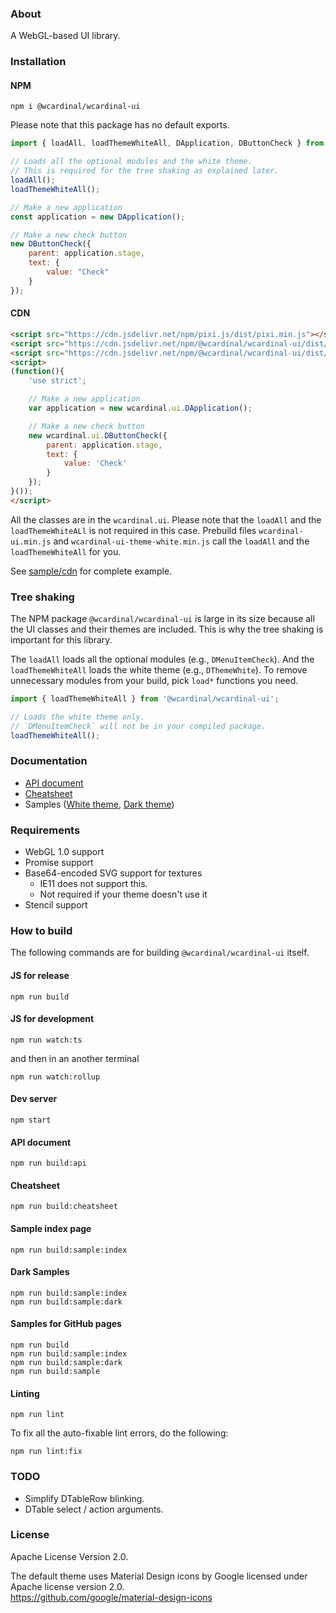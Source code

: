 ### About

A WebGL-based UI library.

### Installation

#### NPM

```
npm i @wcardinal/wcardinal-ui
```

Please note that this package has no default exports.

```javascript
import { loadAll, loadThemeWhiteAll, DApplication, DButtonCheck } from "@wcardinal/wcardinal-ui";

// Loads all the optional modules and the white theme.
// This is required for the tree shaking as explained later.
loadAll();
loadThemeWhiteAll();

// Make a new application
const application = new DApplication();

// Make a new check button
new DButtonCheck({
	parent: application.stage,
	text: {
		value: "Check"
	}
});
```

#### CDN

```html
<script src="https://cdn.jsdelivr.net/npm/pixi.js/dist/pixi.min.js"></script>
<script src="https://cdn.jsdelivr.net/npm/@wcardinal/wcardinal-ui/dist/wcardinal-ui.min.js"></script>
<script src="https://cdn.jsdelivr.net/npm/@wcardinal/wcardinal-ui/dist/wcardinal-ui-theme-white.min.js"></script>
<script>
(function(){
	'use strict';

	// Make a new application
	var application = new wcardinal.ui.DApplication();

	// Make a new check button
	new wcardinal.ui.DButtonCheck({
		parent: application.stage,
		text: {
			value: 'Check'
		}
	});
}());
</script>
```

All the classes are in the `wcardinal.ui`.
Please note that the `loadAll` and the `loadThemeWhiteALl` is not required in this case.
Prebuild files `wcardinal-ui.min.js` and `wcardinal-ui-theme-white.min.js` call the `loadAll` and the `loadThemeWhiteAll` for you.

See [sample/cdn](https://winter-cardinal.github.io/winter-cardinal-ui/sample/cdn) for complete example.

### Tree shaking

The NPM package `@wcardinal/wcardinal-ui` is large in its size
because all the UI classes and their themes are included.
This is why the tree shaking is important for this library.

The `loadAll` loads all the optional modules (e.g., `DMenuItemCheck`).
And the `loadThemeWhiteAll` loads the white theme (e.g., `DThemeWhite`).
To remove unnecessary modules from your build, pick `load*` functions you need.

```javascript
import { loadThemeWhiteAll } from '@wcardinal/wcardinal-ui';

// Loads the white theme only.
// `DMenuItemCheck` will not be in your compiled package.
loadThemeWhiteAll();
```

### Documentation

* [API document](https://winter-cardinal.github.io/winter-cardinal-ui/api/)
* [Cheatsheet](https://winter-cardinal.github.io/winter-cardinal-ui/cheatsheet/all-in-one)
* Samples ([White theme](https://winter-cardinal.github.io/winter-cardinal-ui/sample/white/), [Dark theme](https://winter-cardinal.github.io/winter-cardinal-ui/sample/dark/))

### Requirements

* WebGL 1.0 support
* Promise support
* Base64-encoded SVG support for textures
	* IE11 does not support this.
	* Not required if your theme doesn't use it
* Stencil support

### How to build

The following commands are for building `@wcardinal/wcardinal-ui` itself.

#### JS for release

```shell
npm run build
```

#### JS for development

```shell
npm run watch:ts
```

and then in an another terminal

```shell
npm run watch:rollup
```

#### Dev server

```shell
npm start
```

#### API document

```shell
npm run build:api
```

#### Cheatsheet

```shell
npm run build:cheatsheet
```

#### Sample index page

```shell
npm run build:sample:index
```

#### Dark Samples

```shell
npm run build:sample:index
npm run build:sample:dark
```

#### Samples for GitHub pages

```shell
npm run build
npm run build:sample:index
npm run build:sample:dark
npm run build:sample
```

#### Linting

```shell
npm run lint
```

To fix all the auto-fixable lint errors, do the following:

```shell
npm run lint:fix
```

### TODO

* Simplify DTableRow blinking.
* DTable select / action arguments.

### License

Apache License Version 2.0.

The default theme uses Material Design icons by Google
licensed under Apache license version 2.0.\
https://github.com/google/material-design-icons

